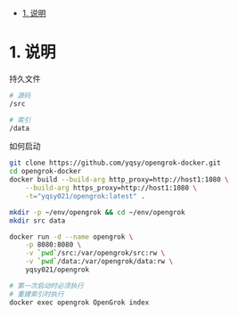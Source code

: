 <!-- TOC -->

- [1. 说明](#1-说明)

<!-- /TOC -->


<a id="markdown-1-说明" name="1-说明"></a>
# 1. 说明


持久文件
```bash
# 源码
/src

# 索引
/data
```

如何启动
```bash
git clone https://github.com/yqsy/opengrok-docker.git
cd opengrok-docker
docker build --build-arg http_proxy=http://host1:1080 \
    --build-arg https_proxy=http://host1:1080 \
    -t="yqsy021/opengrok:latest" .

mkdir -p ~/env/opengrok && cd ~/env/opengrok
mkdir src data

docker run -d --name opengrok \
    -p 8080:8080 \
    -v `pwd`/src:/var/opengrok/src:rw \
    -v `pwd`/data:/var/opengrok/data:rw \
    yqsy021/opengrok

# 第一次启动时必须执行
# 重建索引时执行
docker exec opengrok OpenGrok index
```
